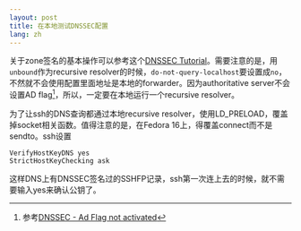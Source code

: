 ```yaml
---
layout: post
title: 在本地测试DNSSEC配置
lang: zh
---
```



关于zone签名的基本操作可以参考这个[DNSSEC Tutorial](http://meetings.apnic.net/29/program/tutorials/dnssec)。需要注意的是，用`unbound`作为recursive resolver的时候，`do-not-query-localhost`要设置成`no`，不然就不会使用配置里面地址是本地的forwarder。因为authoritative server不会设置AD flag[^dnssec-ad-flag]，所以，一定要在本地运行一个recursive resolver。


为了让ssh的DNS查询都通过本地recursive resolver，使用LD_PRELOAD，覆盖掉socket相关函数。值得注意的是，在Fedora 16上，得覆盖connect而不是sendto。ssh设置

~~~~~~~~~~
VerifyHostKeyDNS yes
StrictHostKeyChecking ask
~~~~~~~~~~

这样DNS上有DNSSEC签名过的SSHFP记录，ssh第一次连上去的时候，就不需要输入yes来确认公钥了。

[^dnssec-ad-flag]: 参考[DNSSEC - Ad Flag not activated](http://serverfault.com/questions/179463/dnssec-ad-flag-not-activated)


